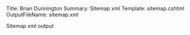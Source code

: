 Title: Brian Dunnington
Summary: Sitemap xml
Template: sitemap.cshtml
OutputFileName: sitemap.xml

Sitemap xml output
